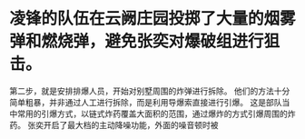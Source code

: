 # 凌锋的队伍在云阙庄园投掷了大量的烟雾弹和燃烧弹，避免张奕对爆破组进行狙击。
第二步，就是安排排爆人员，开始对别墅周围的炸弹进行拆除。
他们的方法十分简单粗暴，并非通过人工进行拆除，而是利用导爆索直接进行引爆。
这是部队当中常用的引爆方式，以链式炸药覆盖大面积的范围，通过爆炸的方式引爆周围的炸药。
张奕开启了最大档的主动降噪功能，外面的噪音顿时被

